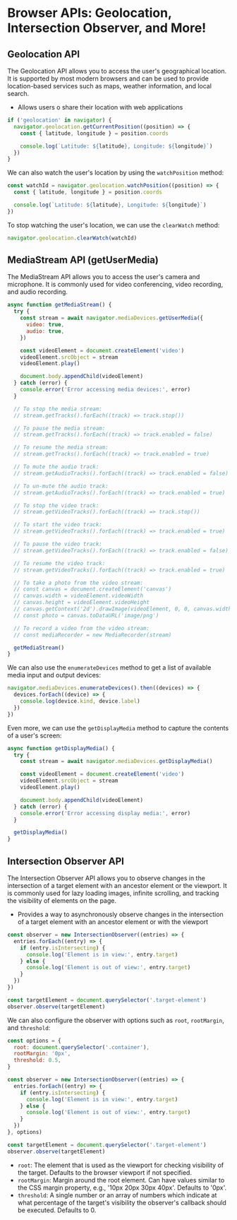 # Browser APIs: Geolocation, Intersection Observer, and More!

## Geolocation API

The Geolocation API allows you to access the user's geographical location. It is supported by most modern browsers and can be used to provide location-based services such as maps, weather information, and local search.

- Allows users o share their location with web applications

```js
if ('geolocation' in navigator) {
  navigator.geolocation.getCurrentPosition((position) => {
    const { latitude, longitude } = position.coords

    console.log(`Latitude: ${latitude}, Longitude: ${longitude}`)
  })
}
```

We can also watch the user's location by using the `watchPosition` method:

```js
const watchId = navigator.geolocation.watchPosition((position) => {
  const { latitude, longitude } = position.coords

  console.log(`Latitude: ${latitude}, Longitude: ${longitude}`)
})
```

To stop watching the user's location, we can use the `clearWatch` method:

```js
navigator.geolocation.clearWatch(watchId)
```

## MediaStream API (getUserMedia)

The MediaStream API allows you to access the user's camera and microphone. It is commonly used for video conferencing, video recording, and audio recording.

```js
async function getMediaStream() {
  try {
    const stream = await navigator.mediaDevices.getUserMedia({
      video: true,
      audio: true,
    })

    const videoElement = document.createElement('video')
    videoElement.srcObject = stream
    videoElement.play()

    document.body.appendChild(videoElement)
  } catch (error) {
    console.error('Error accessing media devices:', error)
  }

  // To stop the media stream:
  // stream.getTracks().forEach((track) => track.stop())

  // To pause the media stream:
  // stream.getTracks().forEach((track) => track.enabled = false)

  // To resume the media stream:
  // stream.getTracks().forEach((track) => track.enabled = true)

  // To mute the audio track:
  // stream.getAudioTracks().forEach((track) => track.enabled = false)

  // To un-mute the audio track:
  // stream.getAudioTracks().forEach((track) => track.enabled = true)

  // To stop the video track:
  // stream.getVideoTracks().forEach((track) => track.stop())

  // To start the video track:
  // stream.getVideoTracks().forEach((track) => track.enabled = true)

  // To pause the video track:
  // stream.getVideoTracks().forEach((track) => track.enabled = false)

  // To resume the video track:
  // stream.getVideoTracks().forEach((track) => track.enabled = true)

  // To take a photo from the video stream:
  // const canvas = document.createElement('canvas')
  // canvas.width = videoElement.videoWidth
  // canvas.height = videoElement.videoHeight
  // canvas.getContext('2d').drawImage(videoElement, 0, 0, canvas.width, canvas.height)
  // const photo = canvas.toDataURL('image/png')

  // To record a video from the video stream:
  // const mediaRecorder = new MediaRecorder(stream)

  getMediaStream()
}
```

We can also use the `enumerateDevices` method to get a list of available media input and output devices:

```js
navigator.mediaDevices.enumerateDevices().then((devices) => {
  devices.forEach((device) => {
    console.log(device.kind, device.label)
  })
})
```

Even more, we can use the `getDisplayMedia` method to capture the contents of a user's screen:

```js
async function getDisplayMedia() {
  try {
    const stream = await navigator.mediaDevices.getDisplayMedia()

    const videoElement = document.createElement('video')
    videoElement.srcObject = stream
    videoElement.play()

    document.body.appendChild(videoElement)
  } catch (error) {
    console.error('Error accessing display media:', error)
  }

  getDisplayMedia()
}
```

## Intersection Observer API

The Intersection Observer API allows you to observe changes in the intersection of a target element with an ancestor element or the viewport. It is commonly used for lazy loading images, infinite scrolling, and tracking the visibility of elements on the page.

- Provides a way to asynchronously observe changes in the intersection of a target element with an ancestor element or with the viewport

```js
const observer = new IntersectionObserver((entries) => {
  entries.forEach((entry) => {
    if (entry.isIntersecting) {
      console.log('Element is in view:', entry.target)
    } else {
      console.log('Element is out of view:', entry.target)
    }
  })
})

const targetElement = document.querySelector('.target-element')
observer.observe(targetElement)
```

We can also configure the observer with options such as `root`, `rootMargin`, and `threshold`:

```js
const options = {
  root: document.querySelector('.container'),
  rootMargin: '0px',
  threshold: 0.5,
}

const observer = new IntersectionObserver((entries) => {
  entries.forEach((entry) => {
    if (entry.isIntersecting) {
      console.log('Element is in view:', entry.target)
    } else {
      console.log('Element is out of view:', entry.target)
    }
  })
}, options)

const targetElement = document.querySelector('.target-element')
observer.observe(targetElement)
```

- `root`: The element that is used as the viewport for checking visibility of the target. Defaults to the browser viewport if not specified.
- `rootMargin`: Margin around the root element. Can have values similar to the CSS margin property, e.g., '10px 20px 30px 40px'. Defaults to '0px'.
- `threshold`: A single number or an array of numbers which indicate at what percentage of the target's visibility the observer's callback should be executed. Defaults to 0.
